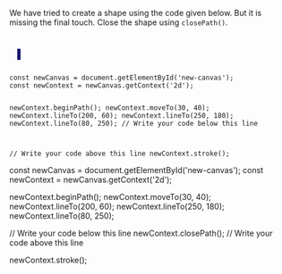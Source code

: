 We have tried to create a
shape using the code given below.
But it is missing the final touch.
Close the shape using `closePath()`.

<codeblock language="javascript" type="exercise" testMode="fixedInput">
<code>
<panel language="html">
  <canvas id="new-canvas" width="400px" height="300px" style="border: 3px solid midnightblue;"></canvas>
</panel>
<panel language="javascript">
const newCanvas = document.getElementById('new-canvas');
const newContext = newCanvas.getContext('2d');

newContext.beginPath();
newContext.moveTo(30, 40);
newContext.lineTo(200, 60);
newContext.lineTo(250, 180);
newContext.lineTo(80, 250);
// Write your code below this line

// Write your code above this line
newContext.stroke();
</panel>
</code>

<solution>
const newCanvas = document.getElementById('new-canvas');
const newContext = newCanvas.getContext('2d');

newContext.beginPath();
newContext.moveTo(30, 40);
newContext.lineTo(200, 60);
newContext.lineTo(250, 180);
newContext.lineTo(80, 250);

// Write your code below this line
newContext.closePath();
// Write your code above this line

newContext.stroke();
</solution>
</codeblock>